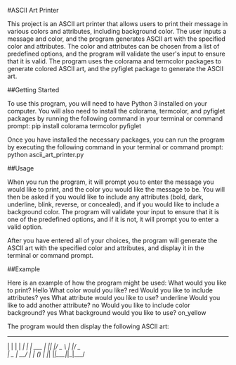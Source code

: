 #ASCII Art Printer

This project is an ASCII art printer that allows users to print their message in various colors and attributes, 
including background color. The user inputs a message and color, and the program generates ASCII art with the 
specified color and attributes. The color and attributes can be chosen from a list of predefined options, and 
the program will validate the user's input to ensure that it is valid. The program uses the colorama and 
termcolor packages to generate colored ASCII art, and the pyfiglet package to generate the ASCII art.

##Getting Started

To use this program, you will need to have Python 3 installed on your computer. You will also need to install 
the colorama, termcolor, and pyfiglet packages by running the following command in your terminal or command prompt:
pip install colorama termcolor pyfiglet

Once you have installed the necessary packages, you can run the program by executing the following command in your 
terminal or command prompt: python ascii_art_printer.py

##Usage

When you run the program, it will prompt you to enter the message you would like to print, and the color you would 
like the message to be. You will then be asked if you would like to include any attributes (bold, dark, underline, 
blink, reverse, or concealed), and if you would like to include a background color. The program will validate your 
input to ensure that it is one of the predefined options, and if it is not, it will prompt you to enter a valid option.

After you have entered all of your choices, the program will generate the ASCII art with the specified color and 
attributes, and display it in the terminal or command prompt.

##Example

Here is an example of how the program might be used:
What would you like to print? Hello
What color would you like? red
Would you like to include attributes? yes
What attribute would you like to use? underline
Would you like to add another attribute? no
Would you like to include color background? yes
What background would you like to use? on_yellow


The program would then display the following ASCII art:

 _   _      _ _
| | | | ___| | | ___
| |_| |/ _ \ | |/ _ \
|  _  |  __/ | | (_) |
|_| |_|\___|_|_|\___/

